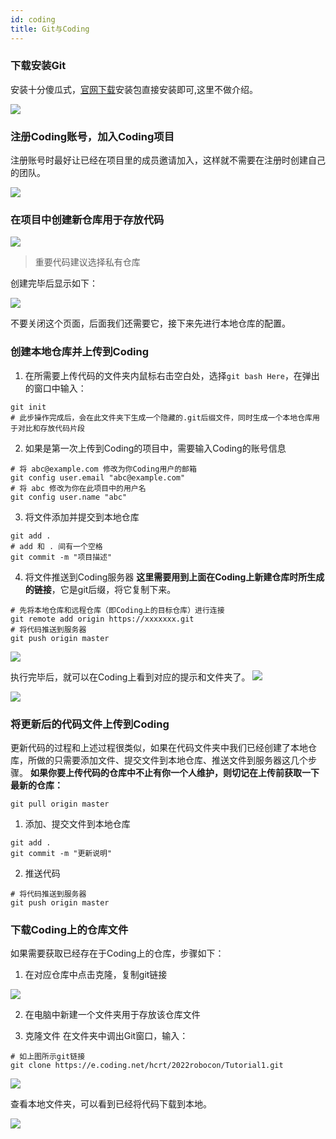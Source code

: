 ```yaml
---
id: coding
title: Git与Coding
---
```




### 下载安装Git

安装十分傻瓜式，<a href="https://git-scm.com/" target="_blank" rel="noopener">官网下载</a>安装包直接安装即可,这里不做介绍。

![](./assets/coding/coding_blog_4.png)

### 注册Coding账号，加入Coding项目
注册账号时最好让已经在项目里的成员邀请加入，这样就不需要在注册时创建自己的团队。

![](./assets/coding/coding_blog_1.png)

### 在项目中创建新仓库用于存放代码

![](./assets/coding/coding_blog_2.png)

> 重要代码建议选择私有仓库

创建完毕后显示如下：

![](./assets/coding/coding_blog_3.png)

不要关闭这个页面，后面我们还需要它，接下来先进行本地仓库的配置。

### 创建本地仓库并上传到Coding
1. 在所需要上传代码的文件夹内鼠标右击空白处，选择`git bash Here`，在弹出的窗口中输入：
```
git init
# 此步操作完成后，会在此文件夹下生成一个隐藏的.git后缀文件，同时生成一个本地仓库用于对比和存放代码片段
```
2. 如果是第一次上传到Coding的项目中，需要输入Coding的账号信息
```
# 将 abc@example.com 修改为你Coding用户的邮箱
git config user.email "abc@example.com"
# 将 abc 修改为你在此项目中的用户名
git config user.name "abc"
```

3. 将文件添加并提交到本地仓库
```
git add .
# add 和 . 间有一个空格
git commit -m "项目描述"
```

4. 将文件推送到Coding服务器
    **这里需要用到上面在Coding上新建仓库时所生成的链接**，它是git后缀，将它复制下来。
```
# 先将本地仓库和远程仓库（即Coding上的目标仓库）进行连接
git remote add origin https://xxxxxxx.git
# 将代码推送到服务器
git push origin master
```
![](./assets/coding/coding_blog_5.png)

执行完毕后，就可以在Coding上看到对应的提示和文件夹了。
![](./assets/coding/coding_blog_6.png)

![](./assets/coding/coding_blog_7.png)

### 将更新后的代码文件上传到Coding
更新代码的过程和上述过程很类似，如果在代码文件夹中我们已经创建了本地仓库，所做的只需要添加文件、提交文件到本地仓库、推送文件到服务器这几个步骤。
**如果你要上传代码的仓库中不止有你一个人维护，则切记在上传前获取一下最新的仓库：**
```
git pull origin master
```
1. 添加、提交文件到本地仓库
```
git add .
git commit -m "更新说明"
```
2. 推送代码
```
# 将代码推送到服务器
git push origin master
```

### 下载Coding上的仓库文件
如果需要获取已经存在于Coding上的仓库，步骤如下：
1. 在对应仓库中点击克隆，复制git链接

![](./assets/coding/coding_blog_8.png)

2. 在电脑中新建一个文件夹用于存放该仓库文件

3. 克隆文件
在文件夹中调出Git窗口，输入：
```
# 如上图所示git链接
git clone https://e.coding.net/hcrt/2022robocon/Tutorial1.git
```
![](./assets/coding/coding_blog_9.png)

  查看本地文件夹，可以看到已经将代码下载到本地。

  ![](./assets/coding/coding_blog_10.png)